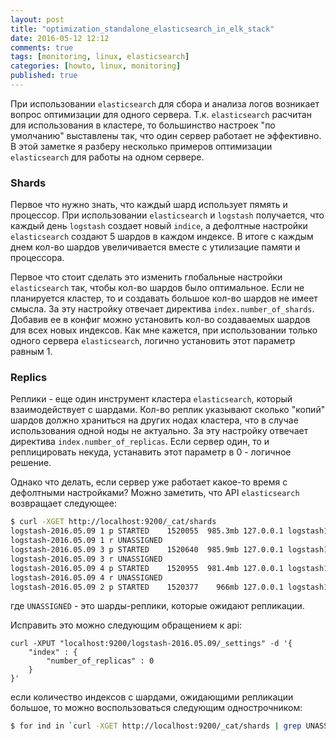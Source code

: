 ```yaml
---
layout: post
title: "optimization_standalone_elasticsearch_in_elk_stack"
date: 2016-05-12 12:12
comments: true
tags: [monitoring, linux, elasticsearch]
categories: [howto, linux, monitoring]
published: true
---
```


При использовании `elasticsearch` для сбора и анализа логов возникает вопрос оптимизации для одного сервера. Т.к. `elasticsearch` расчитан для использования в кластере, то большинство настроек "по умолчанию" выставлены так, что один сервер работает не эффективно. В этой заметке я разберу несколько примеров оптимизации `elasticsearch` для работы на одном сервере.

<!--more-->
### Shards
Первое что нужно знать, что каждый шард использует пямять и процессор. При использовании `elasticsearch` и `logstash` получается, что каждый день `logstash` создает новый `indice`, а дефолтные настройки `elasticsearch` создают 5 шардов в каждом индексе. В итоге с каждым днем кол-во шардов увеличивается вместе с утилизацие памяти и процессора.

Первое что стоит сделать это изменить глобальные настройки `elasticsearch` так, чтобы кол-во шардов было оптимальное. Если не планируется кластер, то и создавать большое кол-во шардов не имеет смысла. За эту настройку отвечает директива `index.number_of_shards`. Добавив ее в конфиг можно установить кол-во создаваемых шардов для всех новых индексов. Как мне кажется, при использовании только одного сервера `elasticsearch`, логично установить этот параметр равным 1.

### Replics
Реплики - еще один инструмент кластера `elasticsearch`, который взаимодействует с шардами. Кол-во реплик указывают сколько "копий" шардов должно храниться на других нодах кластера, что в случае использования одной ноды не актуально. За эту настройку отвечает директива `index.number_of_replicas`. Если сервер один, то и реплицировать некуда, устанавить этот параметр в 0 - логичное решение.

Однако что делать, если сервер уже работает какое-то время с дефолтными настройками? Можно заметить, что API `elasticsearch` возвращает следующее:
``` bash
$ curl -XGET http://localhost:9200/_cat/shards
logstash-2016.05.09 1 p STARTED    1520055  985.3mb 127.0.0.1 logstash1
logstash-2016.05.09 1 r UNASSIGNED
logstash-2016.05.09 3 p STARTED    1520640  985.9mb 127.0.0.1 logstash1
logstash-2016.05.09 3 r UNASSIGNED
logstash-2016.05.09 4 p STARTED    1520955  981.4mb 127.0.0.1 logstash1
logstash-2016.05.09 4 r UNASSIGNED
logstash-2016.05.09 2 p STARTED    1520377    966mb 127.0.0.1 logstash1

```
где `UNASSIGNED` - это шарды-реплики, которые ожидают репликации.

Исправить это можно следующим обращением к api:
```
curl -XPUT "localhost:9200/logstash-2016.05.09/_settings" -d '{
    "index" : {
        "number_of_replicas" : 0
    }
}'
```
если количество индексов с шардами, ожидающими репликации большое, то можно воспользоваться следующим однострочником:
``` bash
$ for ind in `curl -XGET http://localhost:9200/_cat/shards | grep UNASSIGNED | awk '{print $1}' | uniq`; do curl -XPUT "localhost:9200/$ind/_settings" -d '{ "index" : { "number_of_replicas" : 0 } }'; done
```